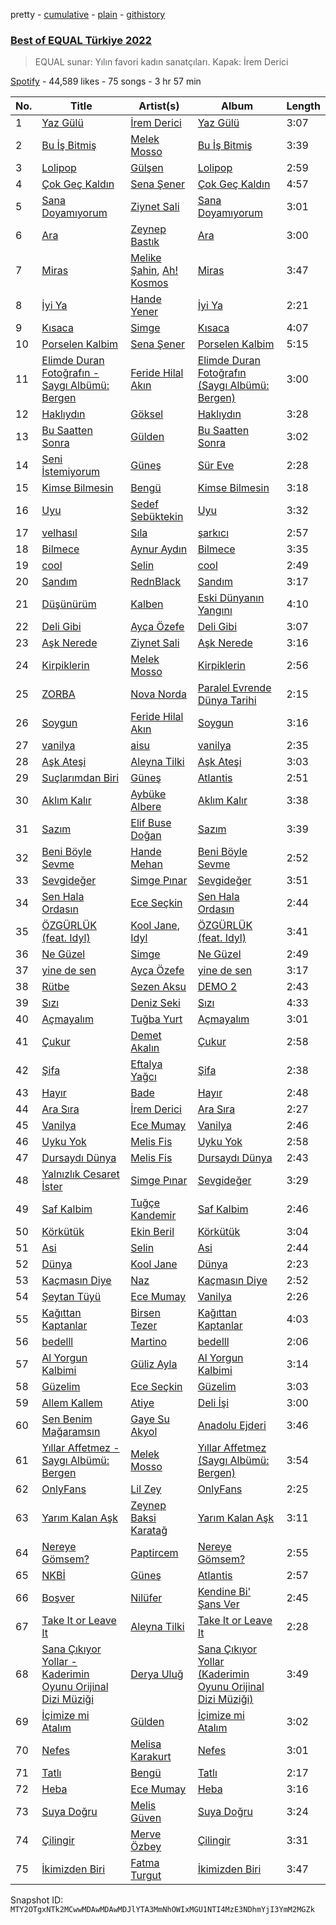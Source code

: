 pretty - [cumulative](/playlists/cumulative/37i9dQZF1DX3aD9A9aINSs.md) - [plain](/playlists/plain/37i9dQZF1DX3aD9A9aINSs) - [githistory](https://github.githistory.xyz/mackorone/spotify-playlist-archive/blob/main/playlists/plain/37i9dQZF1DX3aD9A9aINSs)

### [Best of EQUAL Türkiye 2022](https://open.spotify.com/playlist/37i9dQZF1DX3aD9A9aINSs)

> EQUAL sunar: Yılın favori kadın sanatçıları\. Kapak: İrem Derici

[Spotify](https://open.spotify.com/user/spotify) - 44,589 likes - 75 songs - 3 hr 57 min

| No. | Title | Artist(s) | Album | Length |
|---|---|---|---|---|
| 1 | [Yaz Gülü](https://open.spotify.com/track/2MvC6PUwqLJbM3qluKK5EF) | [İrem Derici](https://open.spotify.com/artist/5h2jTdwf4p0dM34aBykPzZ) | [Yaz Gülü](https://open.spotify.com/album/24sxbVuDc5u8oMfGHIlmkH) | 3:07 |
| 2 | [Bu İş Bitmiş](https://open.spotify.com/track/26kSxiDUao3QT3nHobAoxs) | [Melek Mosso](https://open.spotify.com/artist/5IAxUWLiTMsvc1oWPrczNj) | [Bu İş Bitmiş](https://open.spotify.com/album/3bOCDUlLkvqxGWJCJC8v0N) | 3:39 |
| 3 | [Lolipop](https://open.spotify.com/track/55ARJ5VVPCaspTSX7STCbU) | [Gülşen](https://open.spotify.com/artist/1F2v33FQTavJyaD7ZsyhdA) | [Lolipop](https://open.spotify.com/album/2vS9bxVscyEXGFpYh27HE4) | 2:59 |
| 4 | [Çok Geç Kaldın](https://open.spotify.com/track/7EVqq55PgzK3keIKAb4QO2) | [Sena Şener](https://open.spotify.com/artist/7CW2eGwAuElNq09rVtZYsM) | [Çok Geç Kaldın](https://open.spotify.com/album/4rhdtRbIHy4JflyyQ8enbZ) | 4:57 |
| 5 | [Sana Doyamıyorum](https://open.spotify.com/track/6xXhb03k3pUHqftl9L6HOJ) | [Ziynet Sali](https://open.spotify.com/artist/7zVYyYhGZxvPHPuhzReYHP) | [Sana Doyamıyorum](https://open.spotify.com/album/4GQDiaqYA0Ly2Xnm7Mp48c) | 3:01 |
| 6 | [Ara](https://open.spotify.com/track/18Ies0Fsw2IwDuLoOhDlyy) | [Zeynep Bastık](https://open.spotify.com/artist/1mpOD8ZwHnbsryIuXWq0R1) | [Ara](https://open.spotify.com/album/0C3BRPMqyxppx6kJbOImCq) | 3:00 |
| 7 | [Miras](https://open.spotify.com/track/6xEgaWZ0MXuZD9UcWSRYgq) | [Melike Şahin](https://open.spotify.com/artist/16GyR4WfCnIT2XST4ZLl2B), [Ah! Kosmos](https://open.spotify.com/artist/1PtegeWYDiBNTVmbINxtgD) | [Miras](https://open.spotify.com/album/1s2zXicPCPIlFPkRYmfSZb) | 3:47 |
| 8 | [İyi Ya](https://open.spotify.com/track/3TGexGPlD7rgTFMOxaaC6f) | [Hande Yener](https://open.spotify.com/artist/08mjMUUjyTchMHCW7evc3R) | [İyi Ya](https://open.spotify.com/album/6EkTRByax1Vqz4qmL19iT5) | 2:21 |
| 9 | [Kısaca](https://open.spotify.com/track/6ilRSwSsAfxrHLPo0sW1kF) | [Simge](https://open.spotify.com/artist/4StjyzjcmZ7a9QncHVf0pu) | [Kısaca](https://open.spotify.com/album/4QXWW41Gks5Kw6c1KqkTY7) | 4:07 |
| 10 | [Porselen Kalbim](https://open.spotify.com/track/7z5rmdisSV8GmWCnrOd1HU) | [Sena Şener](https://open.spotify.com/artist/7CW2eGwAuElNq09rVtZYsM) | [Porselen Kalbim](https://open.spotify.com/album/2TYt9I16VcjqPaSxJXYTLD) | 5:15 |
| 11 | [Elimde Duran Fotoğrafın \- Saygı Albümü: Bergen](https://open.spotify.com/track/1QBWm7GACs5CYWds18WQiQ) | [Feride Hilal Akın](https://open.spotify.com/artist/2dLBhX7dIdWL6Fsk9l0n1n) | [Elimde Duran Fotoğrafın \(Saygı Albümü: Bergen\)](https://open.spotify.com/album/1vBcuKfFs9EuIDr9yuLEQn) | 3:00 |
| 12 | [Haklıydın](https://open.spotify.com/track/6bzsS6sw1MVPDpVp7UBc3c) | [Göksel](https://open.spotify.com/artist/4i4ALRtQQmFxn3BCIB6iC0) | [Haklıydın](https://open.spotify.com/album/26xh07OMTEJ1Qi4zG0KIKs) | 3:28 |
| 13 | [Bu Saatten Sonra](https://open.spotify.com/track/3KW7R1G0HIAqwQGIpPwynQ) | [Gülden](https://open.spotify.com/artist/1aQhhnH3sUteqgE1EbmPec) | [Bu Saatten Sonra](https://open.spotify.com/album/2r3beb9mWCjufaY8eTVnnv) | 3:02 |
| 14 | [Seni İstemiyorum](https://open.spotify.com/track/18cDeOCC2HAzZVVFGnIr2p) | [Güneş](https://open.spotify.com/artist/0L3wrFI3QcbXAvFL7IaPQX) | [Sür Eve](https://open.spotify.com/album/5G6okbDpmNo9vFBdfNRoa0) | 2:28 |
| 15 | [Kimse Bilmesin](https://open.spotify.com/track/4y7Qb8dgtuORXADb1Fd2mD) | [Bengü](https://open.spotify.com/artist/6wxh9aTFgTS4OiyYlnQBq6) | [Kimse Bilmesin](https://open.spotify.com/album/6e1IEpZ9MwSdblPHOUqZXP) | 3:18 |
| 16 | [Uyu](https://open.spotify.com/track/4ascDTYMe2XUshvN8Rf6zT) | [Sedef Sebüktekin](https://open.spotify.com/artist/1dvuibBCx9TnbCKIdOEF4l) | [Uyu](https://open.spotify.com/album/3Wan4K3nSSFXm6HNtNGeiW) | 3:32 |
| 17 | [velhasıl](https://open.spotify.com/track/2h8yD1Tz2HHZtrALa4CA6l) | [Sıla](https://open.spotify.com/artist/5gFPi3KWXEwA9bLEO47Ow0) | [şarkıcı](https://open.spotify.com/album/2yXeZdW1B4KXNSO5pUdFdJ) | 2:57 |
| 18 | [Bilmece](https://open.spotify.com/track/6VnlPmnjl9UvjVmBI29Gh0) | [Aynur Aydın](https://open.spotify.com/artist/27TH57uXZezzxdlmbbyWQU) | [Bilmece](https://open.spotify.com/album/0X1UgZeKrgpgj44tJWaPkj) | 3:35 |
| 19 | [cool](https://open.spotify.com/track/4JqtD9ezEPr4pe9rtWqL8f) | [Selin](https://open.spotify.com/artist/5xkqotsRPu6KQ4PiWjSGQf) | [cool](https://open.spotify.com/album/063lkN3VpFSEvX7Ni1QDXE) | 2:49 |
| 20 | [Sandım](https://open.spotify.com/track/1NcshPruKXfUbPCoazvLqn) | [RednBlack](https://open.spotify.com/artist/6f0pCfC5l4EeY8QXOLTfEp) | [Sandım](https://open.spotify.com/album/1Sq4oB2GoLwIxCbbCJSCQH) | 3:17 |
| 21 | [Düşünürüm](https://open.spotify.com/track/53YGeh1axUhKgrJIpw8yuS) | [Kalben](https://open.spotify.com/artist/4sldxVDeyb0J8OMoYApqfV) | [Eski Dünyanın Yangını](https://open.spotify.com/album/2tXaQrR5XcZsvk6IkHy4BF) | 4:10 |
| 22 | [Deli Gibi](https://open.spotify.com/track/6pg8nVqD5N9ZsGAnEb90ku) | [Ayça Özefe](https://open.spotify.com/artist/01GsQzZqKa4M0j3CJ9BF13) | [Deli Gibi](https://open.spotify.com/album/5ZUyFat8hjMmd9M0ByLy6J) | 3:07 |
| 23 | [Aşk Nerede](https://open.spotify.com/track/0TbBL2gM9LrTfFxsO9v7Yc) | [Ziynet Sali](https://open.spotify.com/artist/7zVYyYhGZxvPHPuhzReYHP) | [Aşk Nerede](https://open.spotify.com/album/6PWAoRl3aB61205CIbekJ8) | 3:16 |
| 24 | [Kirpiklerin](https://open.spotify.com/track/79EWoUgwnCs7zE1dFj5kR6) | [Melek Mosso](https://open.spotify.com/artist/5IAxUWLiTMsvc1oWPrczNj) | [Kirpiklerin](https://open.spotify.com/album/0JLLhTlw7rI9OKy5q5nwDh) | 2:56 |
| 25 | [ZORBA](https://open.spotify.com/track/1PvpXgas3bqGGCYcm6ggRf) | [Nova Norda](https://open.spotify.com/artist/0A5AyLcMXZRmLE7i2maS0R) | [Paralel Evrende Dünya Tarihi](https://open.spotify.com/album/1ZbvCC3eho3J20iwjSaIBv) | 2:15 |
| 26 | [Soygun](https://open.spotify.com/track/2UuC5wKOxlhB3JIwA88gxO) | [Feride Hilal Akın](https://open.spotify.com/artist/2dLBhX7dIdWL6Fsk9l0n1n) | [Soygun](https://open.spotify.com/album/0QGEwC4RnPMAfuTnOj0sti) | 3:16 |
| 27 | [vanilya](https://open.spotify.com/track/3ag1PuZEmR3SAnXO8w33I3) | [aisu](https://open.spotify.com/artist/6WCTGeTYQ71cApZr34u4er) | [vanilya](https://open.spotify.com/album/3p9yvSG7va0QmRVFH8RSwR) | 2:35 |
| 28 | [Aşk Ateşi](https://open.spotify.com/track/6OyI9DS9cDmrnDm6hdBJoJ) | [Aleyna Tilki](https://open.spotify.com/artist/4ckLjJztj53Ifid7WHweBn) | [Aşk Ateşi](https://open.spotify.com/album/34BUngkf7KByVukyEEVC1V) | 3:03 |
| 29 | [Suçlarımdan Biri](https://open.spotify.com/track/65tIJClJx8fHo6YW4wVDhi) | [Güneş](https://open.spotify.com/artist/0L3wrFI3QcbXAvFL7IaPQX) | [Atlantis](https://open.spotify.com/album/1cMvvPcywFlOGLlAzSbYDz) | 2:51 |
| 30 | [Aklım Kalır](https://open.spotify.com/track/6aswZbT85OxcC5dtjFpCDl) | [Aybüke Albere](https://open.spotify.com/artist/5OmWf1TAIgZqyviJCCY2rq) | [Aklım Kalır](https://open.spotify.com/album/7nDsS5UQsc11W11nSrn1v8) | 3:38 |
| 31 | [Sazım](https://open.spotify.com/track/2Wzt1ndizuydGBklSgueoU) | [Elif Buse Doğan](https://open.spotify.com/artist/56hgP8k96P8s7hQyMvXCHS) | [Sazım](https://open.spotify.com/album/03yYIpsQwyfKyL94iXIm2t) | 3:39 |
| 32 | [Beni Böyle Sevme](https://open.spotify.com/track/4Hu4hKOA1AnCxKyxX3m3We) | [Hande Mehan](https://open.spotify.com/artist/1u3WUGLV2ZGPvwkfdvgZFl) | [Beni Böyle Sevme](https://open.spotify.com/album/25FLNDg2VrSnKwYu0ryes2) | 2:52 |
| 33 | [Sevgideğer](https://open.spotify.com/track/0ffFqZXy7YEo2nM2RFzdSG) | [Simge Pınar](https://open.spotify.com/artist/3LaMLuHw30v7Smtt3mcrjE) | [Sevgideğer](https://open.spotify.com/album/74yjPAHU9nXUlx12OWF4UZ) | 3:51 |
| 34 | [Sen Hala Ordasın](https://open.spotify.com/track/1oHa56EuRR3kHyosx4sHx8) | [Ece Seçkin](https://open.spotify.com/artist/1lfD2lvoDctsMr6grjYOb5) | [Sen Hala Ordasın](https://open.spotify.com/album/7G0gl1F91LkIcM10KBjIIp) | 2:44 |
| 35 | [ÖZGÜRLÜK \(feat\. Idyl\)](https://open.spotify.com/track/5ICnjQOex9xUQY6bf5aapg) | [Kool Jane](https://open.spotify.com/artist/2yZne9YF6l3lsnyU3tmj8V), [Idyl](https://open.spotify.com/artist/06y318eaH7JHOfd4u3THV0) | [ÖZGÜRLÜK \(feat\. Idyl\)](https://open.spotify.com/album/3XyYgUQ6wMs590HvIYzjfG) | 3:41 |
| 36 | [Ne Güzel](https://open.spotify.com/track/4QOVWiNQmMhOODibbU3cQw) | [Simge](https://open.spotify.com/artist/4StjyzjcmZ7a9QncHVf0pu) | [Ne Güzel](https://open.spotify.com/album/5qdprolO1wBPmcMLWV8ZoE) | 2:49 |
| 37 | [yine de sen](https://open.spotify.com/track/1g6TZy64goMvuApyVxgnWP) | [Ayça Özefe](https://open.spotify.com/artist/01GsQzZqKa4M0j3CJ9BF13) | [yine de sen](https://open.spotify.com/album/1lK6vcTFoD3jx4zJnxmQkQ) | 3:17 |
| 38 | [Rütbe](https://open.spotify.com/track/0rCbHkCWay4DxgdU4VORLL) | [Sezen Aksu](https://open.spotify.com/artist/64d1rUxfizSAOE9UbMnUZd) | [DEMO 2](https://open.spotify.com/album/6VREPzIN5iod9DJRsTfJrR) | 2:43 |
| 39 | [Sızı](https://open.spotify.com/track/2xbtXNJBp67m9CBf7BHXuC) | [Deniz Seki](https://open.spotify.com/artist/28bHkFlKKHHudmgvnfYpiJ) | [Sızı](https://open.spotify.com/album/7GfxtvJEmBi4QxX29LNXKO) | 4:33 |
| 40 | [Açmayalım](https://open.spotify.com/track/5VUpxshooRivrE4ZqKIJxE) | [Tuğba Yurt](https://open.spotify.com/artist/1063YgLGlWU0JM26pOnrnv) | [Açmayalım](https://open.spotify.com/album/7JqYIgwhVvvCcVJYSny5HX) | 3:01 |
| 41 | [Çukur](https://open.spotify.com/track/3MzKwXSuc7OC52dIrfgf28) | [Demet Akalın](https://open.spotify.com/artist/1U449OOb70EZlElNjLMwCM) | [Çukur](https://open.spotify.com/album/0pJILamjlBWJRge6ln3Fsu) | 2:58 |
| 42 | [Şifa](https://open.spotify.com/track/7eI02w8QnpUJKWDVKuwe86) | [Eftalya Yağcı](https://open.spotify.com/artist/27JkefjyyNpoRTWGDIt6Tc) | [Şifa](https://open.spotify.com/album/4riReWp0osyEgT2nXvX33f) | 2:38 |
| 43 | [Hayır](https://open.spotify.com/track/00fQ6xvA21PWMwxmfJgZQ2) | [Bade](https://open.spotify.com/artist/0PtAztBAwJWdQD5BABZKtz) | [Hayır](https://open.spotify.com/album/3wHof3ANKrX9GLhISxhYpe) | 2:48 |
| 44 | [Ara Sıra](https://open.spotify.com/track/3Ammu8EjvlAFTYNNKgVsoq) | [İrem Derici](https://open.spotify.com/artist/5h2jTdwf4p0dM34aBykPzZ) | [Ara Sıra](https://open.spotify.com/album/1FihTIt1Iegpzl4QD7tADC) | 2:27 |
| 45 | [Vanilya](https://open.spotify.com/track/77v2LD9V5QenHV6xYSkFXh) | [Ece Mumay](https://open.spotify.com/artist/5FK1YzcREfjBuxM8i7UtBe) | [Vanilya](https://open.spotify.com/album/0cGkhJpfP1JQhibRTPiTZc) | 2:46 |
| 46 | [Uyku Yok](https://open.spotify.com/track/70p0jJB0M3d2RVUjr6AVug) | [Melis Fis](https://open.spotify.com/artist/59P035Jvn8eSY86obDOHZ8) | [Uyku Yok](https://open.spotify.com/album/0gtn5AJhVIhAhO1Ss2OQ1Q) | 2:58 |
| 47 | [Dursaydı Dünya](https://open.spotify.com/track/6foVtXzRSa4h0V6PSwteWQ) | [Melis Fis](https://open.spotify.com/artist/59P035Jvn8eSY86obDOHZ8) | [Dursaydı Dünya](https://open.spotify.com/album/72raMPOSDeUWFYNCo4IMC0) | 2:43 |
| 48 | [Yalnızlık Cesaret İster](https://open.spotify.com/track/2qaRSoVjQ0ayndWxLO9IAl) | [Simge Pınar](https://open.spotify.com/artist/3LaMLuHw30v7Smtt3mcrjE) | [Sevgideğer](https://open.spotify.com/album/74yjPAHU9nXUlx12OWF4UZ) | 3:29 |
| 49 | [Saf Kalbim](https://open.spotify.com/track/1BwPmMFoqYu7Dak16YcekT) | [Tuğçe Kandemir](https://open.spotify.com/artist/50z4meqYMvVCXEv2jDneDN) | [Saf Kalbim](https://open.spotify.com/album/5Q4ik7OOKybm80hskm0Q1l) | 2:46 |
| 50 | [Körkütük](https://open.spotify.com/track/1uMohHNqEbm8V83SggibCe) | [Ekin Beril](https://open.spotify.com/artist/1sJ90imre0sj4Kj4a8xyXp) | [Körkütük](https://open.spotify.com/album/08yIxDqlXzHOX6kKUhkgiE) | 3:04 |
| 51 | [Asi](https://open.spotify.com/track/2JreBBfR668uVO5ZvOeKjT) | [Selin](https://open.spotify.com/artist/5xkqotsRPu6KQ4PiWjSGQf) | [Asi](https://open.spotify.com/album/0yoxluWtV2dTiJ1zUch5k5) | 2:44 |
| 52 | [Dünya](https://open.spotify.com/track/2YhgYi6eeWeMrTwOoQ8Qjw) | [Kool Jane](https://open.spotify.com/artist/2yZne9YF6l3lsnyU3tmj8V) | [Dünya](https://open.spotify.com/album/3VuxFl5rIIoOIw4H8Lye7M) | 2:23 |
| 53 | [Kaçmasın Diye](https://open.spotify.com/track/0OrRwC1TOfSjMQ0G42wKnB) | [Naz](https://open.spotify.com/artist/64iFKhLP2ou8VZAxiawTcw) | [Kaçmasın Diye](https://open.spotify.com/album/4imScTjb5w3DevEq3MpQPh) | 2:52 |
| 54 | [Şeytan Tüyü](https://open.spotify.com/track/6E4KPnQAABLzlUru27GFL8) | [Ece Mumay](https://open.spotify.com/artist/5FK1YzcREfjBuxM8i7UtBe) | [Vanilya](https://open.spotify.com/album/0cGkhJpfP1JQhibRTPiTZc) | 2:26 |
| 55 | [Kağıttan Kaptanlar](https://open.spotify.com/track/0BhIgI651Gac6Ko4nosZ5F) | [Birsen Tezer](https://open.spotify.com/artist/3i5LEBNq1A00tgvcmB97vV) | [Kağıttan Kaptanlar](https://open.spotify.com/album/03JCyyqyHP8C5Q71iRoPsS) | 4:03 |
| 56 | [bedelll](https://open.spotify.com/track/2lsJgSVpkB6VshPeYf9RCL) | [Martino](https://open.spotify.com/artist/45snXmB203Ip6IDMg5B9BK) | [bedelll](https://open.spotify.com/album/7hnaNMey0CCUj571hVveWa) | 2:06 |
| 57 | [Al Yorgun Kalbimi](https://open.spotify.com/track/3yCjnfIqus4fdiLbvnS6nR) | [Güliz Ayla](https://open.spotify.com/artist/7yiJcbeab3PFoFhxtNDujs) | [Al Yorgun Kalbimi](https://open.spotify.com/album/3RXaMTmr9olKZsFN4jDJhJ) | 3:14 |
| 58 | [Güzelim](https://open.spotify.com/track/1xh4TN6flr8m751YFr2r9M) | [Ece Seçkin](https://open.spotify.com/artist/1lfD2lvoDctsMr6grjYOb5) | [Güzelim](https://open.spotify.com/album/5nYqLxjjZf7PVJfMtZH5yq) | 3:03 |
| 59 | [Allem Kallem](https://open.spotify.com/track/3Qqp4OD69muRQQZmisM3xk) | [Atiye](https://open.spotify.com/artist/56g1u3Bu0S5072aksxyBei) | [Deli İşi](https://open.spotify.com/album/0B5FbJkD6IjCbUojtPlAcm) | 3:00 |
| 60 | [Sen Benim Mağaramsın](https://open.spotify.com/track/3uMK6rXX4RrMryCLjXEyEE) | [Gaye Su Akyol](https://open.spotify.com/artist/0VsS7WKuNEsKGNIWuiwSyZ) | [Anadolu Ejderi](https://open.spotify.com/album/6lADF6NT8H5p3KCdHE3CfZ) | 3:46 |
| 61 | [Yıllar Affetmez \- Saygı Albümü: Bergen](https://open.spotify.com/track/6JDP3yy9Ksoq9c0jiqMyvD) | [Melek Mosso](https://open.spotify.com/artist/5IAxUWLiTMsvc1oWPrczNj) | [Yıllar Affetmez \(Saygı Albümü: Bergen\)](https://open.spotify.com/album/77KkUr14M2xDcs1yR9rofc) | 3:54 |
| 62 | [OnlyFans](https://open.spotify.com/track/3zyGddnNteFhuj1fKMg4sZ) | [Lil Zey](https://open.spotify.com/artist/7Gx2wDVHyW5HJh7dc2t5h7) | [OnlyFans](https://open.spotify.com/album/3h57TeSLK4QUzobHYeewag) | 2:25 |
| 63 | [Yarım Kalan Aşk](https://open.spotify.com/track/0xueUGAsSrQjkLfCY9w57L) | [Zeynep Baksi Karatağ](https://open.spotify.com/artist/0JQnINHQ01rwdmLEyE2d3z) | [Yarım Kalan Aşk](https://open.spotify.com/album/79Og35fvbqnZomYmULjnqc) | 3:11 |
| 64 | [Nereye Gömsem?](https://open.spotify.com/track/5LnoItjgkP1jQB1BT3xmMc) | [Paptircem](https://open.spotify.com/artist/6c5OFegHscPZXitA884R1b) | [Nereye Gömsem?](https://open.spotify.com/album/4L4pTQbsLkzPJWUogZTw05) | 2:55 |
| 65 | [NKBİ](https://open.spotify.com/track/7lkqbdBKrsyNNq3xi0LeaY) | [Güneş](https://open.spotify.com/artist/0L3wrFI3QcbXAvFL7IaPQX) | [Atlantis](https://open.spotify.com/album/1cMvvPcywFlOGLlAzSbYDz) | 2:57 |
| 66 | [Boşver](https://open.spotify.com/track/1npC14NMSOGVoVzL7bpm87) | [Nilüfer](https://open.spotify.com/artist/3iVIrcJmrV7GawrxVWsBUF) | [Kendine Bi' Şans Ver](https://open.spotify.com/album/3qtvFeJr2OS9Oi7mL3n60E) | 2:45 |
| 67 | [Take It or Leave It](https://open.spotify.com/track/1M65QIDUGHX5iccsPZ83hd) | [Aleyna Tilki](https://open.spotify.com/artist/4ckLjJztj53Ifid7WHweBn) | [Take It or Leave It](https://open.spotify.com/album/1UPZDcfjJ7M6fQTJkFNxUe) | 2:28 |
| 68 | [Sana Çıkıyor Yollar \- Kaderimin Oyunu Orijinal Dizi Müziği](https://open.spotify.com/track/7dvt5DT77W7neWuCfCUOYV) | [Derya Uluğ](https://open.spotify.com/artist/7A6T0nTpXnPXDUGM1yEjEj) | [Sana Çıkıyor Yollar \(Kaderimin Oyunu Orijinal Dizi Müziği\)](https://open.spotify.com/album/6GR9ERCXRTQ8edXsSuX7wi) | 3:49 |
| 69 | [İçimize mi Atalım](https://open.spotify.com/track/5zkrTbCxeD8121JI3ObSaa) | [Gülden](https://open.spotify.com/artist/1aQhhnH3sUteqgE1EbmPec) | [İçimize mi Atalım](https://open.spotify.com/album/70cpvVMptHtn4dvcYlVN6x) | 3:02 |
| 70 | [Nefes](https://open.spotify.com/track/3gGctizrPN3t35buvpcObc) | [Melisa Karakurt](https://open.spotify.com/artist/73DiISVOqWg54BVFHLiCPH) | [Nefes](https://open.spotify.com/album/5rz4HWM28tqqKzFAN68JON) | 3:01 |
| 71 | [Tatlı](https://open.spotify.com/track/3SYoMgMYklcLdf8G1F2hp5) | [Bengü](https://open.spotify.com/artist/6wxh9aTFgTS4OiyYlnQBq6) | [Tatlı](https://open.spotify.com/album/1f6UmLgdYtwuJNU4IijyEN) | 2:17 |
| 72 | [Heba](https://open.spotify.com/track/14KYE6deunJ7qBbzFaMC8h) | [Ece Mumay](https://open.spotify.com/artist/5FK1YzcREfjBuxM8i7UtBe) | [Heba](https://open.spotify.com/album/6Pyw9D10fsxrUQgyRlsBdk) | 3:16 |
| 73 | [Suya Doğru](https://open.spotify.com/track/3uM642oOOa4RDVIdZ7cNHg) | [Melis Güven](https://open.spotify.com/artist/4GANIO37ckIybnzApXhPmQ) | [Suya Doğru](https://open.spotify.com/album/4MMBztSqstpgLNHeVaV7Gf) | 3:24 |
| 74 | [Çilingir](https://open.spotify.com/track/2cfIHytcY8luo9kgK8iLQA) | [Merve Özbey](https://open.spotify.com/artist/74IYRdqa9EFKMMXUIjGyxM) | [Çilingir](https://open.spotify.com/album/2WfjWzP7TYXT2Xd1IBWdrF) | 3:31 |
| 75 | [İkimizden Biri](https://open.spotify.com/track/7M9KPD0b04Z1rxJNGERuAe) | [Fatma Turgut](https://open.spotify.com/artist/1dsKaRPU3HFSdlNyMmH5QI) | [İkimizden Biri](https://open.spotify.com/album/1IcZEk9LPUkJIHomBVTXNX) | 3:47 |

Snapshot ID: `MTY2OTgxNTk2MCwwMDAwMDAwMDJlYTA3MmNhOWIxMGU1NTI4MzE3NDhmYjI3YmM2MGZk`
